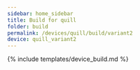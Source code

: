 ```yaml
---
sidebar: home_sidebar
title: Build for quill
folder: build
permalink: /devices/quill/build/variant2
device: quill_variant2
---
```

{% include templates/device_build.md %}
